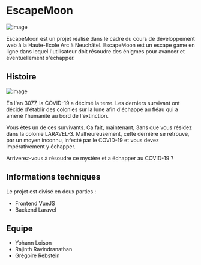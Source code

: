 # EscapeMoon
![image](https://user-images.githubusercontent.com/15814178/125339952-27d49a00-e352-11eb-858f-2906d62d9b6d.png)

EscapeMoon est un projet réalisé dans le cadre du cours de développement web à la Haute-Ecole Arc à Neuchâtel. EscapeMoon est un escape game en ligne dans lequel l'utilisateur doit résoudre des énigmes pour avancer et éventuellement s'échapper.

## Histoire

![image](https://user-images.githubusercontent.com/15814178/125346337-e811b080-e359-11eb-8502-54956e48c123.png)

En  l'an 3077, la COVID-19 a décimé la terre. Les derniers survivant ont décidé d'établir des colonies sur la lune afin d'échappé au fléau qui a amené l'humanité au bord de l'extinction.

Vous êtes un de ces survivants. Ca fait, maintenant, 3ans que vous résidez dans la colonie LARAVEL-3. Malheureusement, cette dernière se retrouve, par un moyen inconnu, infecté par le COVID-19 et vous devez impérativement y échapper.

Arriverez-vous à résoudre ce mystère et a échapper au COVID-19 ?

## Informations techniques
Le projet est divisé en deux parties :
* Frontend VueJS
* Backend Laravel

## Equipe
* Yohann Loison
* Rajinth Ravindranathan
* Grégoire Rebstein
